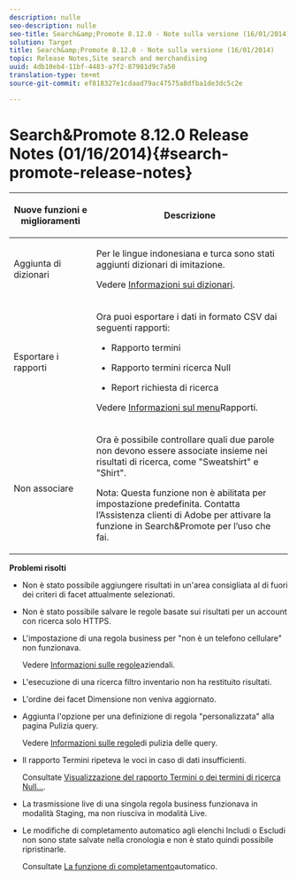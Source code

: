 ```yaml
---
description: nulle
seo-description: nulle
seo-title: Search&amp;Promote 8.12.0 - Note sulla versione (16/01/2014)
solution: Target
title: Search&amp;Promote 8.12.0 - Note sulla versione (16/01/2014)
topic: Release Notes,Site search and merchandising
uuid: 4db10eb4-11bf-4483-a7f2-87981d9c7a50
translation-type: tm+mt
source-git-commit: ef818327e1cdaad79ac47575a8dfba1de3dc5c2e

---
```



# Search&amp;Promote 8.12.0 Release Notes (01/16/2014){#search-promote-release-notes}

<table> 
 <thead> 
  <tr> 
   <th colname="col1" class="entry"> <p>Nuove funzioni e miglioramenti </p> </th> 
   <th colname="col2" class="entry"> <p>Descrizione </p> </th> 
  </tr> 
 </thead>
 <tbody> 
  <tr> 
   <td colname="col1"> <p>Aggiunta di dizionari </p> </td> 
   <td colname="col2"> <p> </p> <p> Per le lingue indonesiana e turca sono stati aggiunti dizionari di imitazione. </p> <p>Vedere <a href="../c-about-linguistics-menu/c-about-dictionaries.md#concept_B8028B71EC8144669614C64578EDB034" format="dita" scope="local"> Informazioni sui dizionari</a>. </p> </td> 
  </tr> 
  <tr> 
   <td colname="col1"> <p>Esportare i rapporti </p> </td> 
   <td colname="col2"> <p> 
     <!--3683368-->Ora puoi esportare i dati in formato CSV dai seguenti rapporti: 
     <ul id="ul_93B619DBB3444F64BD6D7F9E969AB1E1"> 
      <li id="li_96DDE1A196834845A0FA319903C5934B"> <p>Rapporto termini </p> </li> 
      <li id="li_4F1A19DE98C84F8CAD963EEA2B38ED7A"> <p>Rapporto termini ricerca Null </p> </li> 
      <li id="li_A7716C62C4D44CD69D411C3FEE246D96"> <p>Report richiesta di ricerca </p> </li> 
     </ul> </p> <p>Vedere <a href="../c-about-reports-menu/c-about-reports-menu.md#concept_5F901459C7AB461BAB30B305957EB00C" format="dita" scope="local"> Informazioni sul menu</a>Rapporti. </p> </td> 
  </tr> 
  <tr> 
   <td colname="col1"> <p>Non associare </p> </td> 
   <td colname="col2"> <p>Ora è possibile controllare quali due parole non devono essere associate insieme nei risultati di ricerca, come "Sweatshirt" e "Shirt". </p> <p> <p>Nota:  Questa funzione non è abilitata per impostazione predefinita. Contatta l’Assistenza clienti di Adobe per attivare la funzione in Search&amp;Promote per l’uso che fai. </p> </p> </td> 
  </tr> 
 </tbody> 
</table>

**Problemi risolti**

* Non è stato possibile aggiungere risultati in un&#39;area consigliata al di fuori dei criteri di facet attualmente selezionati.
* Non è stato possibile salvare le regole basate sui risultati per un account con ricerca solo HTTPS.
* L&#39;impostazione di una regola business per &quot;non è un telefono cellulare&quot; non funzionava.

   Vedere [Informazioni sulle regole](../c-about-rules-menu/c-about-business-rules.md#concept_2A93D76216754D3D8412CDEA00BD26BD)aziendali.

* L&#39;esecuzione di una ricerca filtro inventario non ha restituito risultati.
* L&#39;ordine dei facet Dimensione non veniva aggiornato.
* Aggiunta l&#39;opzione per una definizione di regola &quot;personalizzata&quot; alla pagina Pulizia query.

   Vedere [Informazioni sulle regole](../c-about-rules-menu/c-about-query-cleaning-rules.md#concept_17F3CDDC3C8A4128AF092A82B777B86C)di pulizia delle query.

* Il rapporto Termini ripeteva le voci in caso di dati insufficienti.

   Consultate [Visualizzazione del rapporto Termini o dei termini di ricerca Null...](../c-about-reports-menu/c-about-reports-menu.md#task_53B7ED1582DD4B0E8376546A7AFC789A).

* La trasmissione live di una singola regola business funzionava in modalità Staging, ma non riusciva in modalità Live.
* Le modifiche di completamento automatico agli elenchi Includi o Escludi non sono state salvate nella cronologia e non è stato quindi possibile ripristinarle.

   Consultate [La funzione di completamento](../c-about-auto-complete.md#concept_093A9CD754864BA79B456FE4BEB64578)automatico.

